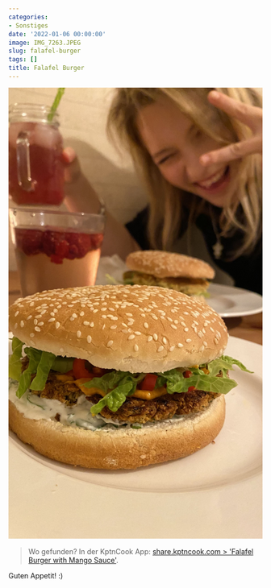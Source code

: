 ```yaml
---
categories:
- Sonstiges
date: '2022-01-06 00:00:00'
image: IMG_7263.JPEG
slug: falafel-burger
tags: []
title: Falafel Burger
---
```



![Foto 1](IMG_7264.JPEG)

> Wo gefunden? In der KptnCook App: [share.kptncook.com > 'Falafel Burger with Mango Sauce'](https://share.kptncook.com/Dh4a/n0k9lmkx).

Guten Appetit! :)